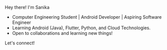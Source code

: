 Hey there! I'm Sanika

- Computer Engineering Student | Android Developer | Aspiring Software Engineer
- Learning Android (Java), Flutter, Python, and Cloud Technologies.
- Open to collaborations and learning new things!

Let's connect!
